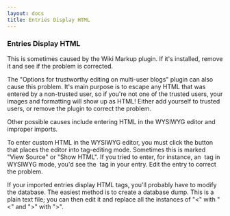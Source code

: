```yaml
---
layout: docs
title: Entries Display HTML
---
```


### Entries Display HTML

This is sometimes caused by the Wiki Markup plugin.  If it's installed, remove it and see if the problem is corrected.

The "Options for trustworthy editing on multi-user blogs" plugin can also cause this problem.  It's main purpose is to escape any HTML that was entered by a non-trusted user, so if you're not one of the trusted users, your images and formatting will show up as HTML!  Either add yourself to trusted users, or remove the plugin to correct the problem.

Other possible causes include entering HTML in the WYSIWYG editor and improper imports.

To enter custom HTML in the WYSIWYG editor, you must click the button that places the editor into tag-editing mode.  Sometimes this is marked "View Source" or "Show HTML".  If you tried to enter, for instance, an <img> tag in WYSIWYG mode, you'd see the <img> tag in your entry.  Edit the entry to correct the problem.

If your imported entries display HTML tags, you'll probably have to modify the database.  The easiest method is to create a database dump.  This is a plain text file; you can then edit it and replace all the instances of "&lt;" with "<" and "&gt;" with ">".
